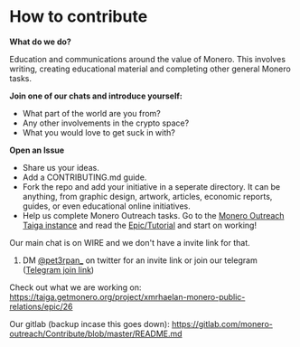 # How to contribute

**What do we do?**

Education and communications around the value of Monero. This involves writing, creating educational material and completing other general Monero tasks.

**Join one of our chats and introduce yourself:**
- What part of the world are you from?
- Any other involvements in the crypto space?
- What you would love to get suck in with?

**Open an Issue**

 - Share us your ideas.
 - Add a CONTRIBUTING.md guide.
 - Fork the repo and add your initiative in a seperate directory. It can be anything, from graphic design, artwork, articles, economic reports, guides, or even educational online initiatives. 
 - Help us complete Monero Outreach tasks. Go to the [Monero Outreach Taiga instance](https://taiga.getmonero.org/project/xmrhaelan-monero-public-relations/) and read the [Epic/Tutorial](https://taiga.getmonero.org/project/xmrhaelan-monero-public-relations/epic/26) and start on working!

Our main chat is on WIRE and we don't have a invite link for that.

1. DM [@pet3rpan_](https://twitter.com/pet3rpan_) on twitter for an invite link or join our telegram ([Telegram join link](https://t.me/joinchat/DM8-zRAVi-tEx-1PEltAIg))

Check out what we are working on: https://taiga.getmonero.org/project/xmrhaelan-monero-public-relations/epic/26

Our gitlab (backup incase this goes down): https://gitlab.com/monero-outreach/Contribute/blob/master/README.md
